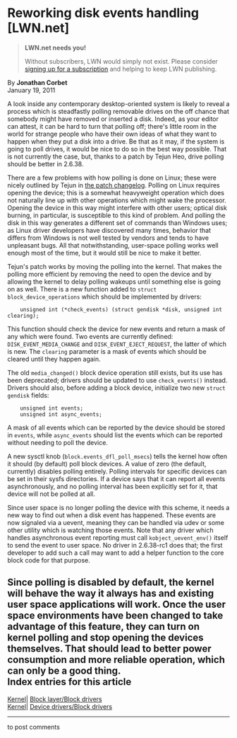 # Reworking disk events handling [LWN.net]

> **LWN.net needs you!**
> 
> Without subscribers, LWN would simply not exist. Please consider [signing up for a subscription](/Promo/nst-nag2/subscribe) and helping to keep LWN publishing. 

By **Jonathan Corbet**  
January 19, 2011 

A look inside any contemporary desktop-oriented system is likely to reveal a process which is steadfastly polling removable drives on the off chance that somebody might have removed or inserted a disk. Indeed, as your editor can attest, it can be hard to turn that polling off; there's little room in the world for strange people who have their own ideas of what they want to happen when they put a disk into a drive. Be that as it may, if the system is going to poll drives, it would be nice to do so in the best way possible. That is not currently the case, but, thanks to a patch by Tejun Heo, drive polling should be better in 2.6.38. 

There are a few problems with how polling is done on Linux; these were nicely outlined by Tejun in [the patch changelog](http://git.kernel.org/linus/77ea887e433ad8389d416826936c110fa7910f80). Polling on Linux requires opening the device; this is a somewhat heavyweight operation which does not naturally line up with other operations which might wake the processor. Opening the device in this way might interfere with other users; optical disk burning, in particular, is susceptible to this kind of problem. And polling the disk in this way generates a different set of commands than Windows uses; as Linux driver developers have discovered many times, behavior that differs from Windows is not well tested by vendors and tends to have unpleasant bugs. All that notwithstanding, user-space polling works well enough most of the time, but it would still be nice to make it better. 

Tejun's patch works by moving the polling into the kernel. That makes the polling more efficient by removing the need to open the device and by allowing the kernel to delay polling wakeups until something else is going on as well. There is a new function added to `struct block_device_operations` which should be implemented by drivers: 
    
    
        unsigned int (*check_events) (struct gendisk *disk, unsigned int clearing);
    

This function should check the device for new events and return a mask of any which were found. Two events are currently defined: `DISK_EVENT_MEDIA_CHANGE` and `DISK_EVENT_EJECT_REQUEST`, the latter of which is new. The `clearing` parameter is a mask of events which should be cleared until they happen again. 

The old `media_changed()` block device operation still exists, but its use has been deprecated; drivers should be updated to use `check_events()` instead. Drivers should also, before adding a block device, initialize two new `struct gendisk` fields: 
    
    
        unsigned int events;
        unsigned int async_events;
    

A mask of all events which can be reported by the device should be stored in `events`, while `async_events` should list the events which can be reported without needing to poll the device. 

A new sysctl knob (`block.events_dfl_poll_msecs`) tells the kernel how often it should (by default) poll block devices. A value of zero (the default, currently) disables polling entirely. Polling intervals for specific devices can be set in their sysfs directories. If a device says that it can report all events asynchronously, and no polling interval has been explicitly set for it, that device will not be polled at all. 

Since user space is no longer polling the device with this scheme, it needs a new way to find out when a disk event has happened. These events are now signaled via a uevent, meaning they can be handled via udev or some other utility which is watching those events. Note that any driver which handles asynchronous event reporting must call `kobject_uevent_env()` itself to send the event to user space. No driver in 2.6.38-rc1 does that; the first developer to add such a call may want to add a helper function to the core block code for that purpose. 

Since polling is disabled by default, the kernel will behave the way it always has and existing user space applications will work. Once the user space environments have been changed to take advantage of this feature, they can turn on kernel polling and stop opening the devices themselves. That should lead to better power consumption and more reliable operation, which can only be a good thing.  
Index entries for this article  
---  
[Kernel](/Kernel/Index)| [Block layer/Block drivers](/Kernel/Index#Block_layer-Block_drivers)  
[Kernel](/Kernel/Index)| [Device drivers/Block drivers](/Kernel/Index#Device_drivers-Block_drivers)  
  


* * *

to post comments 
